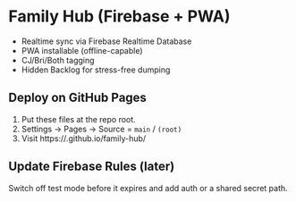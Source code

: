 # Family Hub (Firebase + PWA)

- Realtime sync via Firebase Realtime Database
- PWA installable (offline-capable)
- CJ/Bri/Both tagging
- Hidden Backlog for stress-free dumping

## Deploy on GitHub Pages
1) Put these files at the repo root.
2) Settings → Pages → Source = `main` / `(root)`
3) Visit https://<username>.github.io/family-hub/

## Update Firebase Rules (later)
Switch off test mode before it expires and add auth or a shared secret path.